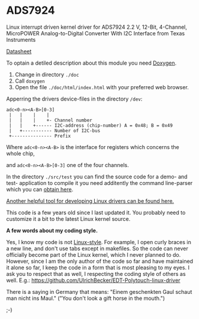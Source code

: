 # ADS7924
Linux interrupt driven kernel driver for ADS7924 2.2 V, 12-Bit, 4-Channel, MicroPOWER Analog-to-Digital Converter With I2C Interface from Texas Instruments

[Datasheet](https://www.ti.com/lit/ds/symlink/ads7924.pdf?ts=1677340148175)

To optain a detiled description about this module you need [Doxygen](https://www.doxygen.nl).
1) Change in directory ```./doc```
2) Call ```doxygen```
3) Open the file ```./doc/html/index.html``` with your preferred web browser.

Apperring the drivers device-files in the directory ```/dev```:
```
adc<0-n><A-B>[0-3]
 |   |    |    |
 |   |    |    +- Channel number
 |   |    +------ I2C-address (chip-number) A = 0x48; B = 0x49
 |   +----------- Number of I2C-bus
 +--------------- Prefix
```
Where ```adc<0-n><A-B>``` is the interface for registers which concerns the whole chip,

and ```adc<0-n><A-B>[0-3]``` one of the four channels.

In the directory ```./src/test``` you can find the source code for a demo- and test- application to compile it you need additently the command line-parser which you can [obtain here](https://github.com/UlrichBecker/command_line_option_parser).

[Another helpful tool for developing Linux drivers can be found here.](https://github.com/UlrichBecker/ioctl4bash)

This code is a few years old since I last updated it. You probably need to customize it a bit to the latest Linux kernel source.

**A few words about my coding style.**

Yes, I know my code is not [Linux-style](https://www.kernel.org/doc/html/latest/process/coding-style.html).
For example, I open curly braces in a new line, and don't use tabs except in makefiles.
So the code can never officially become part of the Linux kernel, which I never planned to do.
However, since I am the only author of the code so far and have maintained it alone so far, I keep the code in a form that is most pleasing to my eyes.
I ask you to respect that as well, I respecting the coding style of others as well. E.g.: https://github.com/UlrichBecker/EDT-Polytouch-linux-driver

There is a saying in Germany that means: "Einem geschenkten Gaul schaut man nicht ins Maul." ("You don't look a gift horse in the mouth.")

;-)
